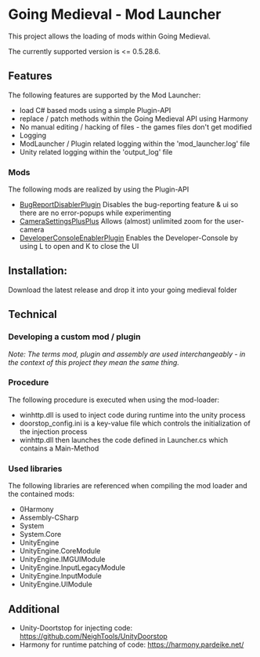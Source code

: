# Going Medieval - Mod Launcher
This project allows the loading of mods within Going Medieval.

The currently supported version is <= 0.5.28.6.

## Features
The following features are supported by the Mod Launcher:
- load C# based mods using a simple Plugin-API
- replace / patch methods within the Going Medieval API using Harmony
- No manual editing / hacking of files - the games files don't get modified 
- Logging
 - ModLauncher / Plugin related logging within the 'mod_launcher.log' file
 - Unity related logging within the 'output_log' file

### Mods
The following mods are realized by using the Plugin-API
- [BugReportDisablerPlugin](BugReportDisablerPlugin) Disables the bug-reporting feature & ui so there are no error-popups while experimenting
- [CameraSettingsPlusPlus](CameraSettingsPlusPlus) Allows (almost) unlimited zoom for the user-camera
- [DeveloperConsoleEnablerPlugin](DeveloperConsoleEnablerPlugin) Enables the Developer-Console by using L to open and K to close the UI 

## Installation:
Download the latest release and drop it into your going medieval folder

## Technical

### Developing a custom mod / plugin
_Note: The terms mod, plugin and assembly are used interchangeably - in the context of this project they mean the same thing._

### Procedure
The following procedure is executed when using the mod-loader:
- winhttp.dll is used to inject code during runtime into the unity process
- doorstop_config.ini is a key-value file which controls the initialization of the injection process
- winhttp.dll then launches the code defined in Launcher.cs which contains a Main-Method

### Used libraries
The following libraries are referenced when compiling the mod loader and the contained mods:
- 0Harmony
- Assembly-CSharp
- System
- System.Core
- UnityEngine
- UnityEngine.CoreModule
- UnityEngine.IMGUIModule
- UnityEngine.InputLegacyModule
- UnityEngine.InputModule
- UnityEngine.UIModule

## Additional
- Unity-Doortstop for injecting code: https://github.com/NeighTools/UnityDoorstop
- Harmony for runtime patching of code: https://harmony.pardeike.net/


